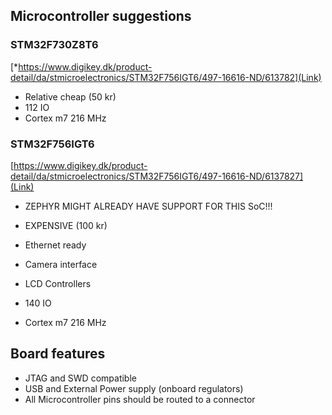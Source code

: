## Microcontroller suggestions

### STM32F730Z8T6
[*https://www.digikey.dk/product-detail/da/stmicroelectronics/STM32F756IGT6/497-16616-ND/613782](Link)

* Relative cheap (50 kr)
* 112 IO
* Cortex m7 216 MHz

### STM32F756IGT6  
[https://www.digikey.dk/product-detail/da/stmicroelectronics/STM32F756IGT6/497-16616-ND/6137827](Link)

* ZEPHYR MIGHT ALREADY HAVE SUPPORT FOR THIS SoC!!!

* EXPENSIVE (100 kr)
* Ethernet ready
* Camera interface
* LCD Controllers
* 140 IO
* Cortex m7 216 MHz

## Board features
* JTAG and SWD compatible
* USB and External Power supply (onboard regulators)
* All Microcontroller pins should be routed to a connector


